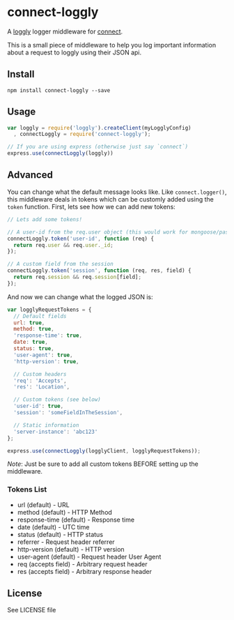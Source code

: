 # connect-loggly

A [loggly](http://loggly.com) logger middleware for [connect](http://www.senchalabs.org/connect/).

This is a small piece of middleware to help you log important information about a request to loggly using their JSON api.

## Install

```
npm install connect-loggly --save
```

## Usage

```javascript
var loggly = require('loggly').createClient(myLogglyConfig)
  , connectLoggly = require('connect-loggly');

// If you are using express (otherwise just say `connect`)
express.use(connectLoggly(loggly))
```

## Advanced

You can change what the default message looks like. Like `connect.logger()`, this middleware deals in tokens which can be customly added using the `token` function. First, lets see how we can add new tokens:

```javascript
// Lets add some tokens!

// A user-id from the req.user object (this would work for mongoose/passport)
connectLoggly.token('user-id', function (req) {
  return req.user && req.user._id;
});

// A custom field from the session
connectLoggly.token('session', function (req, res, field) {
  return req.session && req.session[field];
});
```

And now we can change what the logged JSON is:

```javascript
var logglyRequestTokens = {
  // Default fields
  url: true,
  method: true,
  'response-time': true,
  date: true,
  status: true,
  'user-agent': true,
  'http-version': true,

  // Custom headers
  'req': 'Accepts',
  'res': 'Location',

  // Custom tokens (see below)
  'user-id': true,
  'session': 'someFieldInTheSession',

  // Static information
  'server-instance': 'abc123'
};

express.use(connectLoggly(logglyClient, logglyRequestTokens));
```

_Note_: Just be sure to add all custom tokens BEFORE setting up the middleware.

### Tokens List

- url (default) - URL
- method (default) - HTTP Method
- response-time (default) - Response time
- date (default) - UTC time
- status (default) - HTTP status
- referrer - Request header referrer
- http-version (default) - HTTP version
- user-agent (default) - Request header User Agent
- req (accepts field) - Arbitrary request header
- res (accepts field) - Arbitrary response header


## License

See LICENSE file

